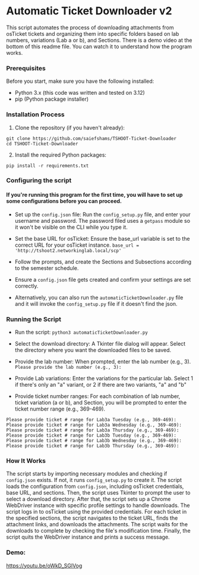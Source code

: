 # Automatic Ticket Downloader v2
This script automates the process of downloading attachments from osTicket tickets and organizing them into specific folders based on lab numbers, variations (Lab a or b), and Sections.
There is a demo video at the bottom of this readme file. You can watch it to understand how the program works.


### Prerequisites
Before you start, make sure you have the following installed:
- Python 3.x (this code was written and tested on 3.12)
- pip (Python package installer)


### Installation Process
1. Clone the repository (if you haven't already):
  ```
  git clone https://github.com/saiefshams/TSHOOT-Ticket-Downloader
  cd TSHOOT-Ticket-Downloader
  ```
2. Install the required Python packages:
  ```
  pip install -r requirements.txt
  ```


### Configuring the script
#### If you're running this program for the first time, you will have to set up some configurations before you can proceed.

- Set up the `config.json` file:
Run the `config_setup.py` file, and enter your username and password. The password filed uses a `getpass` module so it won't be visible on the CLI while you type it.

- Set the base URL for osTicket:
Ensure the base_url variable is set to the correct URL for your osTicket instance.
```base_url = 'http://tshoot2.networkinglab.local/scp'```

- Follow the prompts, and create the Sections and Subsections according to the semester schedule.

- Ensure a `config.json` file gets created and confirm your settings are set correctly.

- Alternatively, you can also run the `automaticTicketDownloader.py` file and it will invoke the `config_setup.py` file if it doesn't find the json.


### Running the Script
- Run the script:
```python3 automaticTicketDownloader.py```

- Select the download directory:
A Tkinter file dialog will appear. Select the directory where you want the downloaded files to be saved.

- Provide the lab number:
When prompted, enter the lab number (e.g., 3).
```Please provide the lab number (e.g., 3):```

- Provide Lab variations:
Enter the variations for the particular lab. Select 1 if there's only an "a" variant, or 2 if there are two variants, "a" and "b"

- Provide ticket number ranges:
For each combination of lab number, ticket variation (a or b), and Section, you will be prompted to enter the ticket number range (e.g., 369-469).
```
Please provide ticket # range for Lab3a Tuesday (e.g., 369-469):
Please provide ticket # range for Lab3a Wednesday (e.g., 369-469):
Please provide ticket # range for Lab3a Thursday (e.g., 369-469):
Please provide ticket # range for Lab3b Tuesday (e.g., 369-469):
Please provide ticket # range for Lab3b Wednesday (e.g., 369-469):
Please provide ticket # range for Lab3b Thursday (e.g., 369-469):
```


### How It Works

The script starts by importing necessary modules and checking if `config.json` exists. If not, it runs `config_setup.py` to create it. The script loads the configuration from `config.json`, including osTicket credentials, base URL, and sections. Then, the script uses Tkinter to prompt the user to select a download directory. After that, the script sets up a Chrome WebDriver instance with specific profile settings to handle downloads. The script logs in to osTicket using the provided credentials. For each ticket in the specified sections, the script navigates to the ticket URL, finds the attachment links, and downloads the attachments. The script waits for the downloads to complete by checking the file's modification time. Finally, the script quits the WebDriver instance and prints a success message.


### Demo:
https://youtu.be/oWkD_SGlVog
